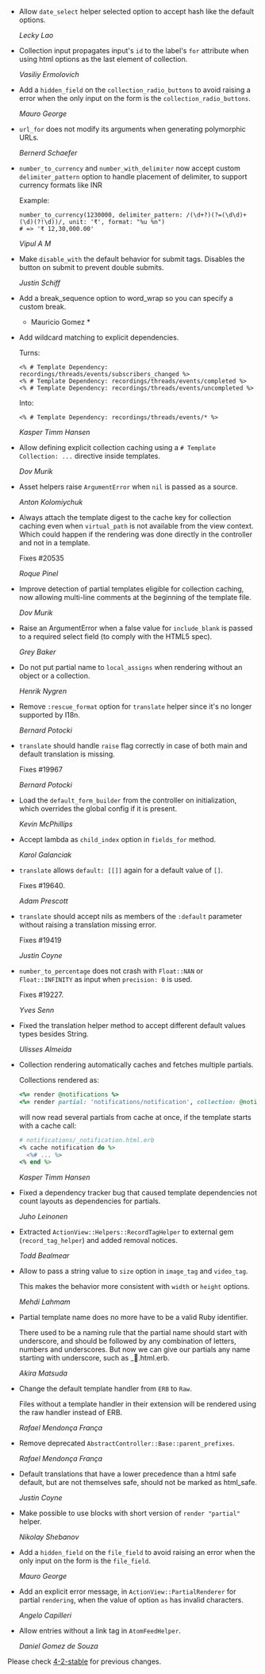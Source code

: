 *   Allow `date_select` helper selected option to accept hash like the default options.

    *Lecky Lao*

*   Collection input propagates input's `id` to the label's `for` attribute when
    using html options as the last element of collection.

    *Vasiliy Ermolovich*

*   Add a `hidden_field` on the `collection_radio_buttons` to avoid raising a error
    when the only input on the form is the `collection_radio_buttons`.

    *Mauro George*

*   `url_for` does not modify its arguments when generating polymorphic URLs.

    *Bernerd Schaefer*

*   `number_to_currency` and `number_with_delimiter` now accept custom `delimiter_pattern` option 
     to handle placement of delimiter, to support currency formats like INR 
     
     Example: 
        
        number_to_currency(1230000, delimiter_pattern: /(\d+?)(?=(\d\d)+(\d)(?!\d))/, unit: '₹', format: "%u %n")
        # => '₹ 12,30,000.00' 
        
    *Vipul A M*
    
*   Make `disable_with` the default behavior for submit tags. Disables the
    button on submit to prevent double submits.

    *Justin Schiff*

*   Add a break_sequence option to word_wrap so you can specify a custom break.

    * Mauricio Gomez *

*   Add wildcard matching to explicit dependencies.

    Turns:

    ```erb
    <% # Template Dependency: recordings/threads/events/subscribers_changed %>
    <% # Template Dependency: recordings/threads/events/completed %>
    <% # Template Dependency: recordings/threads/events/uncompleted %>
    ```

    Into:

    ```erb
    <% # Template Dependency: recordings/threads/events/* %>
    ```

    *Kasper Timm Hansen*

*   Allow defining explicit collection caching using a `# Template Collection: ...`
    directive inside templates.

    *Dov Murik*

*   Asset helpers raise `ArgumentError` when `nil` is passed as a source.

    *Anton Kolomiychuk*

*   Always attach the template digest to the cache key for collection caching
    even when `virtual_path` is not available from the view context.
    Which could happen if the rendering was done directly in the controller
    and not in a template.

    Fixes #20535

    *Roque Pinel*

*   Improve detection of partial templates eligible for collection caching,
    now allowing multi-line comments at the beginning of the template file.

    *Dov Murik*

*   Raise an ArgumentError when a false value for `include_blank` is passed to a
    required select field (to comply with the HTML5 spec).

    *Grey Baker*

*   Do not put partial name to `local_assigns` when rendering without
    an object or a collection.

    *Henrik Nygren*

*   Remove `:rescue_format` option for `translate` helper since it's no longer
    supported by I18n.

    *Bernard Potocki*

*   `translate` should handle `raise` flag correctly in case of both main and default
    translation is missing.

    Fixes #19967

    *Bernard Potocki*

*   Load the `default_form_builder` from the controller on initialization, which overrides
    the global config if it is present.

    *Kevin McPhillips*

*   Accept lambda as `child_index` option in `fields_for` method.

    *Karol Galanciak*

*   `translate` allows `default: [[]]` again for a default value of `[]`.

    Fixes #19640.

    *Adam Prescott*

*   `translate` should accept nils as members of the `:default`
    parameter without raising a translation missing error.

    Fixes #19419

    *Justin Coyne*

*   `number_to_percentage` does not crash with `Float::NAN` or `Float::INFINITY`
    as input when `precision: 0` is used.

    Fixes #19227.

    *Yves Senn*

*   Fixed the translation helper method to accept different default values types
    besides String.

    *Ulisses Almeida*

*   Collection rendering automatically caches and fetches multiple partials.

    Collections rendered as:

    ```ruby
    <%= render @notifications %>
    <%= render partial: 'notifications/notification', collection: @notifications, as: :notification %>
    ```

    will now read several partials from cache at once, if the template starts with a cache call:

    ```ruby
    # notifications/_notification.html.erb
    <% cache notification do %>
      <%# ... %>
    <% end %>
    ```

    *Kasper Timm Hansen*

*   Fixed a dependency tracker bug that caused template dependencies not
    count layouts as dependencies for partials.

    *Juho Leinonen*

*   Extracted `ActionView::Helpers::RecordTagHelper` to external gem
    (`record_tag_helper`) and added removal notices.

    *Todd Bealmear*

*   Allow to pass a string value to `size` option in `image_tag` and `video_tag`.

    This makes the behavior more consistent with `width` or `height` options.

    *Mehdi Lahmam*

*   Partial template name does no more have to be a valid Ruby identifier.

    There used to be a naming rule that the partial name should start with
    underscore, and should be followed by any combination of letters, numbers
    and underscores.
    But now we can give our partials any name starting with underscore, such as
    _🍔.html.erb.

    *Akira Matsuda*

*   Change the default template handler from `ERB` to `Raw`.

    Files without a template handler in their extension will be rendered using the raw
    handler instead of ERB.

    *Rafael Mendonça França*

*   Remove deprecated `AbstractController::Base::parent_prefixes`.

    *Rafael Mendonça França*

*   Default translations that have a lower precedence than a html safe default,
    but are not themselves safe, should not be marked as html_safe.

    *Justin Coyne*

*   Make possible to use blocks with short version of `render "partial"` helper.

    *Nikolay Shebanov*

*   Add a `hidden_field` on the `file_field` to avoid raising an error when the only
    input on the form is the `file_field`.

    *Mauro George*

*   Add an explicit error message, in `ActionView::PartialRenderer` for partial
    `rendering`, when the value of option `as` has invalid characters.

    *Angelo Capilleri*

*   Allow entries without a link tag in `AtomFeedHelper`.

    *Daniel Gomez de Souza*

Please check [4-2-stable](https://github.com/rails/rails/blob/4-2-stable/actionview/CHANGELOG.md) for previous changes.
